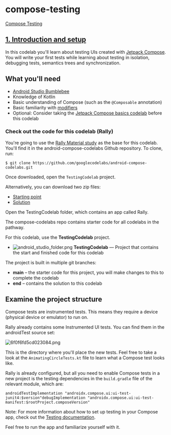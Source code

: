 # compose-testing
[Compose Testing](https://developer.android.com/codelabs/jetpack-compose-testing)

## [1\. Introduction and setup](#0)

In this codelab you'll learn about testing UIs created with [Jetpack Compose](https://developer.android.com/jetpack/compose). You will write your first tests while learning about testing in isolation, debugging tests, semantics trees and synchronization.

## What you'll need

*   [Android Studio Bumblebee](https://developer.android.com/studio)
*   Knowledge of Kotlin
*   Basic understanding of Compose (such as the `@Composable` annotation)
*   Basic familiarity with [modifiers](https://developer.android.com/jetpack/compose/layouts/basics#modifiers)
*   Optional: Consider taking the [Jetpack Compose basics codelab](https://codelabs.developers.google.com/codelabs/jetpack-compose-basics/) before this codelab

### Check out the code for this codelab (Rally)

You're going to use the [Rally Material study](https://material.io/design/material-studies/rally.html#about-rally) as the base for this codelab. You'll find it in the android-compose-codelabs Github repository. To clone, run:

<devsite-code data-copy-event-label="" dark-code="" no-copy="">

    $ git clone https://github.com/googlecodelabs/android-compose-codelabs.git

</devsite-code>

Once downloaded, open the `TestingCodelab` project.

Alternatively, you can download two zip files:

*   [Starting point](https://github.com/googlecodelabs/android-compose-codelabs/archive/refs/heads/main.zip)
*   [Solution](https://github.com/googlecodelabs/android-compose-codelabs/archive/refs/heads/end.zip)

Open the TestingCodelab folder, which contains an app called Rally.

The compose-codelabs repo contains starter code for all codelabs in the pathway.

For this codelab, use the **TestingCodelab** project.

*   ![android_studio_folder.png](https://developer.android.com/codelabs/jetpack-compose-testing/img/6f0f6fd5cd023084.png) **TestingCodelab** — Project that contains the start and finished code for this codelab

The project is built in multiple git branches:

*   **main** – the starter code for this project, you will make changes to this to complete the codelab
*   **end** – contains the solution to this codelab

## Examine the project structure

Compose tests are instrumented tests. This means they require a device (physical device or emulator) to run on.

Rally already contains some Instrumented UI tests. You can find them in the androidTest source set:

![6f0f6fd5cd023084.png](/codelabs/jetpack-compose-testing/img/6f0f6fd5cd023084.png)

This is the directory where you'll place the new tests. Feel free to take a look at the `AnimatingCircleTests.kt` file to learn what a Compose test looks like.

Rally is already configured, but all you need to enable Compose tests in a new project is the testing dependencies in the `build.gradle` file of the relevant module, which are:

<devsite-code data-copy-event-label="" dark-code="" no-copy="">

    androidTestImplementation "androidx.compose.ui:ui-test-junit4:$version"debugImplementation "androidx.compose.ui:ui-test-manifest:$rootProject.composeVersion"

</devsite-code>

Note: For more information about how to set up testing in your Compose app, check out the [Testing documentation](https://developer.android.com/jetpack/compose/testing#setup).

Feel free to run the app and familiarize yourself with it.
